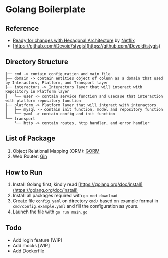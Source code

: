 # Golang Boilerplate

## Reference

- [Ready for changes with Hexagonal Architecture](https://netflixtechblog.com/ready-for-changes-with-hexagonal-architecture-b315ec967749)
 by [Netflix](https://www.netflix.com/)
 - [https://github.com/iDevoid/stygis](https://github.com/iDevoid/stygis)

## Directory Structure

```
├── cmd -> contain configuration and main file
├── domain -> contain entities object of column as a domain that used by Interactors, Platform, and Transport layer
├── interactors -> Interactors layer that will interact with Repository in Platform layer
│   └── user -> contain service function and usecase that interaction with platform repository function
├── platform -> Platform layer that will interact with interactors
│   ├── mysql -> contain init function, model and repository function
│   └── yaml -> contain config and init function
└── transport
    └── http -> contain routes, http handler, and error handler 
```

## List of Package

1. Object Relational Mapping (ORM): [GORM](https://gorm.io/)
2. Web Router: [Gin](https://github.com/gin-gonic/gin)

## How to Run

1. Install Golang first, kindly read [https://golang.org/doc/install](https://golang.org/doc/install)
2. Install all packages required with `go mod download`
3. Create file `config.yaml` on directory `cmd/` based on example format in `cmd/config.example.yaml` and fill the configuration as yours.
4. Launch the file with `go run main.go` 

## Todo

- Add login feature [WIP]
- Add mocks [WIP]
- Add Dockerfile

